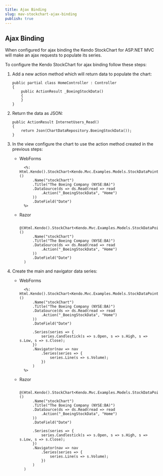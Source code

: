 ```yaml
---
title: Ajax Binding
slug: mav-stockchart-ajax-binding
publish: true
---
```


## Ajax Binding

When configured for ajax binding the Kendo StockChart for ASP.NET MVC will make an ajax requests to populate its series.

To configure the Kendo StockChart for ajax binding follow these steps:

1.  Add a new action method which will return data to populate the chart:

	    public partial class HomeController : Controller
	    {
	        public ActionResult _BoeingStockData()
	        {	
	        }
	    }

2.  Return the data as JSON:

        public ActionResult InternetUsers_Read()
        {
            return Json(ChartDataRepository.BoeingStockData());
        }

3.  In the view configure the chart to use the action method created in the previous steps:
    - WebForms

            <%: Html.Kendo().StockChart<Kendo.Mvc.Examples.Models.StockDataPoint>()
		        .Name("stockChart")
		        .Title("The Boeing Company (NYSE:BA)")
		        .DataSource(ds => ds.Read(read => read
		            .Action("_BoeingStockData", "Home")
		        ))
		        .DateField("Date")
            %>
    - Razor

            @(Html.Kendo().StockChart<Kendo.Mvc.Examples.Models.StockDataPoint>()
		        .Name("stockChart")
		        .Title("The Boeing Company (NYSE:BA)")
		        .DataSource(ds => ds.Read(read => read
		            .Action("_BoeingStockData", "Home")
		        ))
		        .DateField("Date")
            )

4. Create the main and navigator data series:
    - WebForms

            <%: Html.Kendo().StockChart<Kendo.Mvc.Examples.Models.StockDataPoint>()
		        .Name("stockChart")
		        .Title("The Boeing Company (NYSE:BA)")
		        .DataSource(ds => ds.Read(read => read
		            .Action("_BoeingStockData", "Home")
		        ))
		        .DateField("Date")

		        .Series(series => {
		            series.Candlestick(s => s.Open, s => s.High, s => s.Low, s => s.Close);
		        })
		        .Navigator(nav => nav
		            .Series(series => {
		                series.Line(s => s.Volume);
		            })
		        )
            %>
    - Razor

            @(Html.Kendo().StockChart<Kendo.Mvc.Examples.Models.StockDataPoint>()
		        .Name("stockChart")
		        .Title("The Boeing Company (NYSE:BA)")
		        .DataSource(ds => ds.Read(read => read
		            .Action("_BoeingStockData", "Home")
		        ))
		        .DateField("Date")

		        .Series(series => {
		            series.Candlestick(s => s.Open, s => s.High, s => s.Low, s => s.Close);
		        })
		        .Navigator(nav => nav
		            .Series(series => {
		                series.Line(s => s.Volume);
		            })
		        )
            )